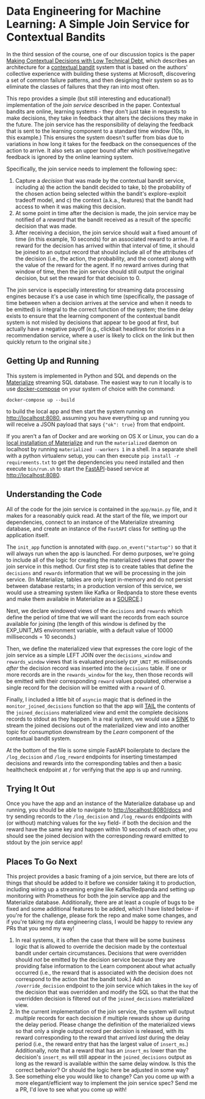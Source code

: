# Data Engineering for Machine Learning: A Simple Join Service for Contextual Bandits

In the third session of the course, one of our discussion topics is the paper
[Making Contextual Decisions with Low Technical Debt](https://arxiv.org/abs/1606.03966), which
describes an architecture for a [contextual bandit](https://miguelgfierro.com/blog/2020/a-gentle-introduction-to-contextual-bandits/)
system that is based on the authors' collective experience with building these systems at
Microsoft, discovering a set of common failure patterns, and then designing their system so
as to eliminate the classes of failures that they ran into most often.

This repo provides a simple (but still interesting and educational!) implementation of the
_join service_ described in the paper. Contextual bandits are online, learning systems - they don't just take in requests to make decisions, they take in feedback that alters the decisions they make
in the future. The join service has the responsibility of delaying the feedback that is sent to the learning component to a standard time window (10s, in this example.) This ensures the system doesn't suffer from bias due to variations in how long it takes for the feedback on the consequences of the action to arrive. It also sets an upper bound after which positive/negative feedback is ignored by the online learning system.

Specifically, the join service needs to implement the following spec:

1. Capture a _decision_ that was made by the contextual bandit service, including
a) the action the bandit decided to take, b) the probability of the chosen action being selected
within the bandit's explore-exploit tradeoff model, and c) the context (a.k.a., features) that
the bandit had access to when it was making this decision.
1. At some point in time after the decision is made, the join service may be notified of a
_reward_ that the bandit received as a result of the specific decision that was made.
1. After receiving a decision, the join service should wait a fixed amount of time (in this example,
10 seconds) for an associated reward to arrive. If a reward for the decision has arrived within
that interval of time, it should be joined to an output record that should include all of the
attributes of the decision (i.e., the action, the probability, and the context) along with the value
of the reward for the agent. If no reward arrives during that window of time, then the join service
should still output the original decision, but set the reward for that decision to 0.

The join service is especially interesting for streaming data processing engines because
it's a use case in which time (specifically, the passage of time between when a decision arrives at
the service and when it needs to be emitted) is integral to the correct function of the system;
the time delay exists to ensure that the learning component of the contextual bandit system is
not misled by decisions that appear to be good at first, but actually have a negative payoff (e.g.,
clickbait headlines for stories in a recommendation service, where a user is likely to click on the
link but then quickly return to the original site.)

## Getting Up and Running

This system is implemented in Python and SQL and depends on the [Materialize](http://materialize.com)
streaming SQL database. The easiest way to run it locally is to use [docker-compose](https://docs.docker.com/compose/install/)
on your system of choice with the command:

```
docker-compose up --build
```

to build the local app and then start the system running on [http://localhost:8080](http://localhost:8080), assuming you
have everything up and running you will receive a JSON payload that says `{"ok": true}` from that endpoint.

If you aren't a fan of Docker and are working on OS X or Linux, you can do a [local installation of Materialize](https://materialize.com/docs/install/)
and run the `materialized` daemon on localhost by running `materialized --workers 1` in a shell. In a separate
shell with a python virtualenv setup, you can then execute `pip install -r requirements.txt` to get the dependencies you need installed and
then execute `bin/run.sh` to start the [FastAPI](https://fastapi.tiangolo.com/)-based service at [http://localhost:8080](http://localhost:8080).

## Understanding the Code

All of the code for the join service is contained in the `app/main.py` file, and it makes for
a reasonably quick read. At the start of the file, we import our dependencies, connect
to an instance of the Materialize streaming database, and create an instance of the `FastAPI` class
for setting up the application itself.

The `init_app` function is annotated with `@app.on_event("startup")` so that it will always run
when the app is launched. For demo purposes, we're going to include all of the logic for creating
the materialized views that power the join service in this method. Our first step is to create
tables that define the `decisions` and `rewards` information that we will be processing in the
join service. (In Materialize, tables are only kept in-memory and do not persist between database
restarts; in a production version of this service, we would use a streaming system like Kafka or
Redpanda to store these events and make them available in Materialize as a [SOURCE](https://materialize.com/docs/sql/create-source/).)

Next, we declare windowed views of the `decisions` and `rewards` which define the period of time
that we will want the records from each source available for joining (the length of this window is defined by the EXP_UNIT_MS environment variable, with a default value of 10000 milliseconds = 10 seconds.)

Then, we define the materialized view that expresses the core logic of the join service as a simple
LEFT JOIN over the `decisions_window` and `rewards_window` views that is evaluated precisely
`EXP_UNIT_MS` milliseconds _after_ the decision record was inserted into the `decisions` table. If
one or more records are in the `rewards_window` for the `key`, then those records will be emitted
with their corresponding `reward` values populated, otherwise a single record for the decision will
be emitted with a `reward` of 0.

Finally, I included a little bit of `asyncio` magic that is defined in the `monitor_joined_decisions`
function so that the app will [TAIL](https://materialize.com/docs/sql/tail/) the contents of the `joined_decisions` materialized view and emit the complete decisions records to stdout as they happen.
In a real system, we would use a [SINK](https://materialize.com/docs/sql/create-sink/) to stream
the joined decisions out of the materialized view and into another topic for consumption downstream
by the *Learn* component of the contextual bandit system.

At the bottom of the file is some simple FastAPI boilerplate to declare the `/log_decision` and
`/log_reward` endpoints for inserting timestamped decisions and rewards into the corresponding
tables and then a basic healthcheck endpoint at `/` for verifying that the app is up and running.

## Trying It Out

Once you have the app and an instance of the Materialize database up and running, you should be
able to navigate to [http://localhost:8080/docs](http://localhost:8080/docs) and try sending records
to the `/log_decision` and `/log_rewards` endpoints with (or without) matching values for the
`key` field- if both the decision and the reward have the same key and happen within 10 seconds of
each other, you should see the joined decision with the corresponding reward emitted to stdout
by the join service app!

## Places To Go Next

This project provides a basic framing of a join service, but there are lots of things that
should be added to it before we consider taking it to production, including wiring up a
streaming engine like Kafka/Redpanda and setting up monitoring with Prometheus for both the join service app and the Materialize database. Additionally, there are at least a couple of bugs to
be fixed and some additional features to be added, which I have listed below- if you're for the
challenge, please fork the repo and make some changes, and if you're taking my data engineering class,
I would be happy to review any PRs that you send my way!

1. In real systems, it is often the case that there will be some business logic that
is allowed to override the decision made by the contextual bandit under certain circumstances.
Decisions that were overridden should _not_ be emitted by the decision service because
they are providing false information to the Learn component about what actually occurred (i.e.,
the reward that is associated with the decision does not correspond to the action that the
bandit took.) Add an `/override_decision` endpoint to the join service which takes in the
`key` of the decision that was overridden and modify the SQL so that the
that the overridden decision is filtered out of the `joined_decisions` materialized view.
1. In the current implementation of the join service, the system will output _multiple_
records for each decision if multiple rewards show up during the delay period. Please
change the definition of the materialized views so that only a single output record
per decision is released, with its reward corresponding to the reward that arrived
_last_ during the delay period (i.e., the reward entry that has the largest value of `insert_ms`.)
Additionally, note that a reward that has an `insert_ms` lower than the decision's
`insert_ms` will still appear in the `joined_decisions` output as long as the reward is available
within the same delay window. Is this the correct behavior? Or should the logic here be adjusted
in some way?
1. See something else you would like to change? Can you come up with a more elegant/efficient
way to implement the join service spec? Send me a PR, I'd love to see what you come up with!

